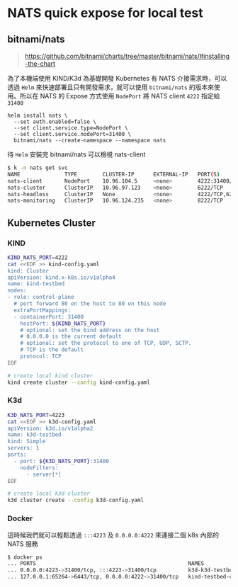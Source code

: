 # NATS quick expose for local test


<!--more-->

## bitnami/nats

> https://github.com/bitnami/charts/tree/master/bitnami/nats/#installing-the-chart

為了本機端使用 KIND/K3d 為基礎開發 Kubernetes 有 NATS 介接需求時，可以透過 `Helm` 來快速部署且只有開發需求，就可以使用 `bitnami/nats` 的版本來使用。所以在 NATS 的 Expose 方式使用 `NodePort` 將 NATS client `4222` 指定給 `31400`

```
helm install nats \
  --set auth.enabled=false \
  --set client.service.type=NodePort \
  --set client.service.nodePort=31400 \
  bitnami/nats --create-namespace --namespace nats
```

待 `Helm` 安裝完 bitnami/nats 可以檢視 nats-client

```bash
$ k -n nats get svc
NAME              TYPE        CLUSTER-IP      EXTERNAL-IP   PORT(S)             AGE
nats-client       NodePort    10.96.104.5     <none>        4222:31400/TCP      20m
nats-cluster      ClusterIP   10.96.97.123    <none>        6222/TCP            20m
nats-headless     ClusterIP   None            <none>        4222/TCP,6222/TCP   20m
nats-monitoring   ClusterIP   10.96.124.235   <none>        8222/TCP            20m
```

## Kubernetes Cluster

### KIND

```bash
KIND_NATS_PORT=4222
cat <<EOF >> kind-config.yaml
kind: Cluster
apiVersion: kind.x-k8s.io/v1alpha4
name: kind-testbed
nodes:
- role: control-plane
  # port forward 80 on the host to 80 on this node
  extraPortMappings:
  - containerPort: 31400
    hostPort: ${KIND_NATS_PORT}
    # optional: set the bind address on the host
    # 0.0.0.0 is the current default
    # optional: set the protocol to one of TCP, UDP, SCTP.
    # TCP is the default
    protocol: TCP
EOF

# create local kind cluster
kind create cluster --config kind-config.yaml
```

### K3d

```bash
K3D_NATS_PORT=4223
cat <<EOF >> k3d-config.yaml
apiVersion: k3d.io/v1alpha2
name: k3d-testbed
kind: Simple
servers: 1
ports:
  - port: ${K3D_NATS_PORT}:31400
    nodeFilters:
      - server[*]
EOF

# create local k3d cluster
k3d cluster create --config k3d-config.yaml
```

### Docker

這時候我們就可以輕鬆透過 `:::4223` 及 `0.0.0.0:4222` 來連接二個 k8s 內部的 NATS 服務

```bash
$ docker ps
... PORTS                                                NAMES
... 0.0.0.0:4223->31400/tcp, :::4223->31400/tcp          k3d-k3d-testbed-server-0
... 127.0.0.1:65264->6443/tcp, 0.0.0.0:4222->31400/tcp   kind-testbed-control-plane
```
